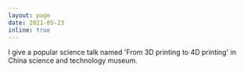 ```yaml
---
layout: page
date: 2021-05-23
inline: true
---
```


I give a popular science talk named 'From 3D printing to 4D printing' in China science and technology museum.
